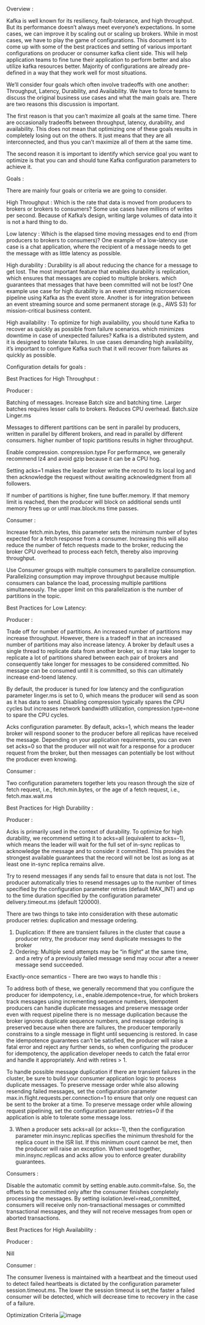 Overview :

Kafka is well known for its resiliency, fault-tolerance, and high throughput. But its performance doesn’t always meet everyone’s expectations. In some cases, we can improve it by scaling out or scaling up brokers. While in most cases, we have to play the game of configurations. This document is to come up with some of the best practices and setting of various important configurations on producer or consumer kafka client side. This will help application teams to fine tune their application to perform better and also utilize kafka resources better. Majority of configurations are already pre-defined in a way that they work well for most situations.


We’ll consider four goals which often involve tradeoffs with one another: Throughput, Latency, Durability, and Availability. We have to force teams to discuss the original business use cases and what the main goals are. There are two reasons this discussion is important.

The first reason is that you can’t maximize all goals at the same time. There are occasionally tradeoffs between throughput, latency, durability, and availability. This does not mean that optimizing one of these goals results in completely losing out on the others. It just means that they are all interconnected, and thus you can’t maximize all of them at the same time.

The second reason it is important to identify which service goal you want to optimize is that you can and should tune Kafka configuration parameters to achieve it.

Goals : 


There are mainly four goals or criteria we are going to consider. 

High Throughput :
Which is the rate that data is moved from producers to brokers or brokers to consumers? Some use cases have millions of writes per second. Because of Kafka’s design, writing large volumes of data into it is not a hard thing to do.

Low latency : 
Which is the elapsed time moving messages end to end (from producers to brokers to consumers)? One example of a low-latency use case is a chat application, where the recipient of a message needs to get the message with as little latency as possible.

High durability :
Durability is all about reducing the chance for a message to get lost. The most important feature that enables durability is replication, which ensures that messages are copied to multiple brokers. which guarantees that messages that have been committed will not be lost? One example use case for high durability is an event streaming microservices pipeline using Kafka as the event store. Another is for integration between an event streaming source and some permanent storage (e.g., AWS S3) for mission-critical business content.

High availability :
To optimize for high availability, you should tune Kafka to recover as quickly as possible from failure scenarios. which minimizes downtime in case of unexpected failures? Kafka is a distributed system, and it is designed to tolerate failures. In use cases demanding high availability, it’s important to configure Kafka such that it will recover from failures as quickly as possible.


Configuration details for goals :


Best Practices for High Throughput :


Producer : 

  Batching of messages. Increase Batch size and batching time. Larger batches requires lesser calls to brokers. Reduces CPU overhead.
      Batch.size
      Linger.ms
      
  Messages to different partitions can be sent in parallel by producers, written in parallel by different brokers, and read in parallel by different consumers. higher number of topic partitions results in higher throughput.
  
  Enable compression.
      compression.type For performance, we generally recommend lz4 and avoid gzip because it can be a CPU hog.
      
  Setting acks=1 makes the leader broker write the record to its local log and then acknowledge the request without awaiting acknowledgment from all followers.
  
  If number of partitions is higher, fine tune buffer.memory. If that memory limit is reached, then the producer will block on additional sends until memory frees up or until max.block.ms time passes.
  
  
Consumer :

Increase fetch.min.bytes, this parameter sets the minimum number of bytes expected for a fetch response from a consumer.  Increasing this will also reduce the number of fetch requests made to the broker, reducing the broker CPU overhead to  process each fetch, thereby also improving throughput.

Use Consumer groups with multiple consumers to parallelize consumption. Parallelizing consumption may improve throughput because multiple consumers can balance the load, processing multiple partitions simultaneously. The upper limit on this parallelization is the number of partitions in the topic.




Best Practices for Low Latency: 

Producer : 

 Trade off for number of partitions. An increased number of partitions may increase throughput. However, there is a tradeoff in that an increased number of partitions may also increase latency. A broker by default uses a single thread to replicate data from another broker, so it may take longer to replicate a lot of partitions shared between each pair of brokers and consequently take longer for messages to be considered committed. No message can be consumed until it is committed, so this can ultimately increase end-toend latency.
 
By default, the producer is tuned for low latency and the configuration parameter linger.ms is set to 0, which means the producer will send as soon as it has data to send.
Disabling compression typically spares the CPU cycles but increases network bandwidth utilization, compression.type=none to spare the CPU cycles.

Acks configuration parameter. By default, acks=1, which means the leader broker will respond sooner to the producer before all replicas have received the message. Depending on your application requirements, you can even set acks=0 so that the producer will not wait for a response for a producer request from the broker, but then messages can potentially be lost without the producer even knowing.

Consumer :

 Two configuration parameters together lets you reason through the size of fetch request, i.e., fetch.min.bytes, or the age of a fetch request, i.e., fetch.max.wait.ms
 
 
Best Practices for High Durability :

Producer : 

Acks is primarily used in the context of durability. To optimize for high durability, we recommend setting it to acks=all (equivalent to acks=-1), which means the leader will wait for the full set of in-sync replicas to acknowledge the message and to consider it committed. This provides the strongest available guarantees that the record will not be lost as long as at least one in-sync replica remains alive.

Try to resend messages if any sends fail to ensure that data is not lost. The producer automatically tries to resend messages up to the number of times specified by the configuration parameter retries (default MAX_INT) and up to the time duration specified by the configuration parameter delivery.timeout.ms (default 120000).

There are two things to take into consideration with these automatic producer retries: duplication and message ordering.

1. Duplication: If there are transient failures in the cluster that cause a producer retry, the producer may send duplicate messages to the broker
2. Ordering: Multiple send attempts may be “in flight” at the same time, and a retry of a previously failed message send may occur after a newer message send succeeded.

Exactly-once semantics - There are two ways to handle this :

To address both of these, we generally recommend that you configure the producer for idempotency, i.e., enable.idempotence=true, for which brokers track messages using incrementing sequence numbers,  Idempotent producers can handle duplicate messages and preserve message order even with request pipeline there is no message duplication because the broker ignores duplicate sequence numbers, and message ordering is preserved because when there are failures, the producer temporarily constrains to a single message in flight until sequencing is restored. In case the idempotence guarantees can’t be satisfied, the producer will raise a fatal error and reject any further sends, so when configuring the producer for idempotency, the application developer needs to catch the fatal error and handle it appropriately. And with retires > 1.


To handle possible message duplication if there are transient failures in the cluster, be sure to build your consumer application logic to process duplicate messages. To preserve message order while also allowing resending failed messages, set the configuration parameter max.in.flight.requests.per.connection=1 to ensure that only one request can be sent to the broker at a time. To preserve message order while allowing request pipelining, set the configuration parameter retries=0 if the application is able to tolerate some message loss.

3.  When a producer sets acks=all (or acks=-1), then the configuration parameter min.insync.replicas specifies the minimum threshold for the replica count in the ISR list. If this minimum count cannot be met, then the producer will raise an exception. When used together, min.insync.replicas and acks allow you to enforce greater durability guarantees.


Consumers :

Disable the automatic commit by setting enable.auto.commit=false. So, the offsets to be committed only after the consumer finishes completely processing the messages.
By setting isolation.level=read_committed, consumers will receive only non-transactional messages or committed transactional messages, and they will not receive messages from open or aborted transactions.


Best Practices for High Availability :

Producer :

Nill

Consumer :

The consumer liveness is maintained with a heartbeat and the timeout used to detect failed heartbeats is dictated by the configuration parameter session.timeout.ms. The lower the session timeout is set,the faster a failed consumer will be detected, which will decrease time to recovery in the case of a failure. 


Optimization Criteria
![image](https://user-images.githubusercontent.com/61533898/127115061-1cdc80df-45fe-4c96-b21b-9f227668933d.png)




